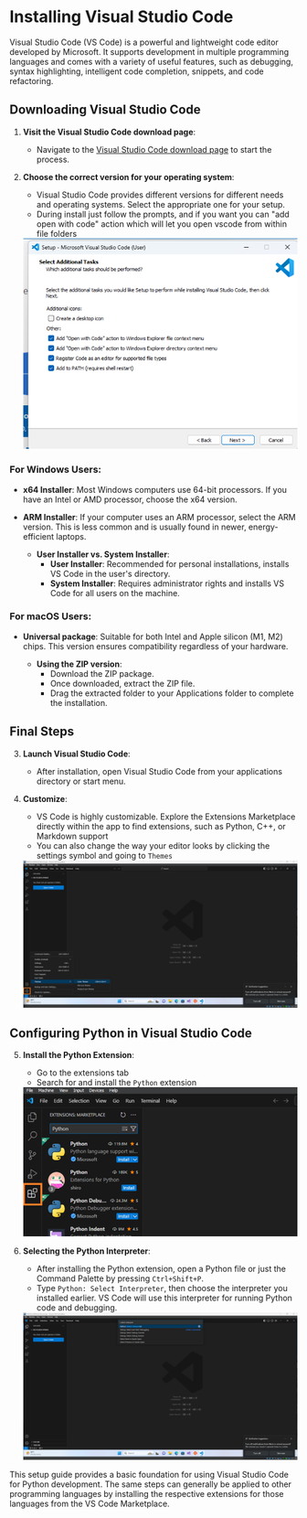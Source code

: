 # Installing Visual Studio Code

Visual Studio Code (VS Code) is a powerful and lightweight code editor developed by Microsoft. It supports development in multiple programming languages and comes with a variety of useful features, such as debugging, syntax highlighting, intelligent code completion, snippets, and code refactoring.

## Downloading Visual Studio Code

1. **Visit the Visual Studio Code download page**:
   - Navigate to the [Visual Studio Code download page](https://code.visualstudio.com/Download) to start the process.

2. **Choose the correct version for your operating system**:
   - Visual Studio Code provides different versions for different needs and operating systems. Select the appropriate one for your setup.
   - During install just follow the prompts, and if you want you can "add open with code" action which will let you open vscode from within file folders
   <img src="../images/vscode_setupoptions.png" alt="Options image">


### For Windows Users:
- **x64 Installer**: Most Windows computers use 64-bit processors. If you have an Intel or AMD processor, choose the x64 version.
- **ARM Installer**: If your computer uses an ARM processor, select the ARM version. This is less common and is usually found in newer, energy-efficient laptops.

   - **User Installer vs. System Installer**:
     - **User Installer**: Recommended for personal installations, installs VS Code in the user's directory.
     - **System Installer**: Requires administrator rights and installs VS Code for all users on the machine.

### For macOS Users:
- **Universal package**: Suitable for both Intel and Apple silicon (M1, M2) chips. This version ensures compatibility regardless of your hardware.
  
   - **Using the ZIP version**:
     - Download the ZIP package.
     - Once downloaded, extract the ZIP file.
     - Drag the extracted folder to your Applications folder to complete the installation.

## Final Steps

3. **Launch Visual Studio Code**:
   - After installation, open Visual Studio Code from your applications directory or start menu.

4. **Customize**:
   - VS Code is highly customizable. Explore the Extensions Marketplace directly within the app to find extensions, such as Python, C++, or Markdown support
   - You can also change the way your editor looks by clicking the settings symbol and going to `Themes`
   <img src="../images/vscode_themes.png" alt="theme image">

## Configuring Python in Visual Studio Code

5. **Install the Python Extension**:
   - Go to the extensions tab
   - Search for and install the `Python` extension
   <img src="../images/vscode_pyextension.png" alt="theme image">

6. **Selecting the Python Interpreter**:
   - After installing the Python extension, open a Python file or just the Command Palette by pressing `Ctrl+Shift+P`.
   - Type `Python: Select Interpreter`, then choose the interpreter you installed earlier. VS Code will use this interpreter for running Python code and debugging.
   <img src="../images/vscode_interpreter.png" alt="theme image">

This setup guide provides a basic foundation for using Visual Studio Code for Python development. The same steps can generally be applied to other programming languages by installing the respective extensions for those languages from the VS Code Marketplace.
